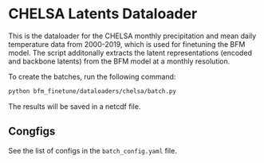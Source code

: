 # CHELSA Latents Dataloader

This is the dataloader for the CHELSA monthly precipitation and mean daily temperature data from 2000-2019, which is used for finetuning the BFM model. The script additonally extracts the latent representations (encoded and backbone latents) from the BFM model at a monthly resolution.

To create the batches, run the following command:

```bash
python bfm_finetune/dataloaders/chelsa/batch.py
```

The results will be saved in a netcdf file.


## Congfigs
See the list of configs in the `batch_config.yaml` file.
